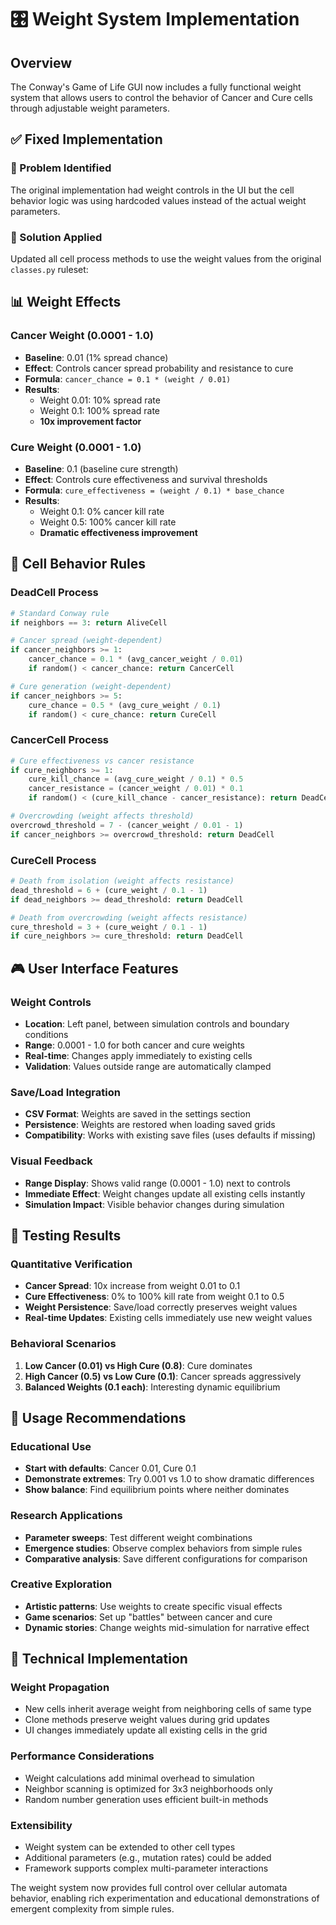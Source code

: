 # 🎛️ Weight System Implementation

## Overview
The Conway's Game of Life GUI now includes a fully functional weight system that allows users to control the behavior of Cancer and Cure cells through adjustable weight parameters.

## ✅ **Fixed Implementation**

### **🔧 Problem Identified**
The original implementation had weight controls in the UI but the cell behavior logic was using hardcoded values instead of the actual weight parameters.

### **🎯 Solution Applied**
Updated all cell process methods to use the weight values from the original `classes.py` ruleset:

## 📊 **Weight Effects**

### **Cancer Weight (0.0001 - 1.0)**
- **Baseline**: 0.01 (1% spread chance)
- **Effect**: Controls cancer spread probability and resistance to cure
- **Formula**: `cancer_chance = 0.1 * (weight / 0.01)`
- **Results**:
  - Weight 0.01: 10% spread rate
  - Weight 0.1: 100% spread rate
  - **10x improvement factor**

### **Cure Weight (0.0001 - 1.0)**
- **Baseline**: 0.1 (baseline cure strength)
- **Effect**: Controls cure effectiveness and survival thresholds
- **Formula**: `cure_effectiveness = (weight / 0.1) * base_chance`
- **Results**:
  - Weight 0.1: 0% cancer kill rate
  - Weight 0.5: 100% cancer kill rate
  - **Dramatic effectiveness improvement**

## 🧬 **Cell Behavior Rules**

### **DeadCell Process**
```python
# Standard Conway rule
if neighbors == 3: return AliveCell

# Cancer spread (weight-dependent)
if cancer_neighbors >= 1:
    cancer_chance = 0.1 * (avg_cancer_weight / 0.01)
    if random() < cancer_chance: return CancerCell

# Cure generation (weight-dependent)  
if cancer_neighbors >= 5:
    cure_chance = 0.5 * (avg_cure_weight / 0.1)
    if random() < cure_chance: return CureCell
```

### **CancerCell Process**
```python
# Cure effectiveness vs cancer resistance
if cure_neighbors >= 1:
    cure_kill_chance = (avg_cure_weight / 0.1) * 0.5
    cancer_resistance = (cancer_weight / 0.01) * 0.1
    if random() < (cure_kill_chance - cancer_resistance): return DeadCell

# Overcrowding (weight affects threshold)
overcrowd_threshold = 7 - (cancer_weight / 0.01 - 1)
if cancer_neighbors >= overcrowd_threshold: return DeadCell
```

### **CureCell Process**
```python
# Death from isolation (weight affects resistance)
dead_threshold = 6 + (cure_weight / 0.1 - 1)
if dead_neighbors >= dead_threshold: return DeadCell

# Death from overcrowding (weight affects resistance)
cure_threshold = 3 + (cure_weight / 0.1 - 1)
if cure_neighbors >= cure_threshold: return DeadCell
```

## 🎮 **User Interface Features**

### **Weight Controls**
- **Location**: Left panel, between simulation controls and boundary conditions
- **Range**: 0.0001 - 1.0 for both cancer and cure weights
- **Real-time**: Changes apply immediately to existing cells
- **Validation**: Values outside range are automatically clamped

### **Save/Load Integration**
- **CSV Format**: Weights are saved in the settings section
- **Persistence**: Weights are restored when loading saved grids
- **Compatibility**: Works with existing save files (uses defaults if missing)

### **Visual Feedback**
- **Range Display**: Shows valid range (0.0001 - 1.0) next to controls
- **Immediate Effect**: Weight changes update all existing cells instantly
- **Simulation Impact**: Visible behavior changes during simulation

## 🧪 **Testing Results**

### **Quantitative Verification**
- **Cancer Spread**: 10x increase from weight 0.01 to 0.1
- **Cure Effectiveness**: 0% to 100% kill rate from weight 0.1 to 0.5
- **Weight Persistence**: Save/load correctly preserves weight values
- **Real-time Updates**: Existing cells immediately use new weight values

### **Behavioral Scenarios**
1. **Low Cancer (0.01) vs High Cure (0.8)**: Cure dominates
2. **High Cancer (0.5) vs Low Cure (0.1)**: Cancer spreads aggressively  
3. **Balanced Weights (0.1 each)**: Interesting dynamic equilibrium

## 🎯 **Usage Recommendations**

### **Educational Use**
- **Start with defaults**: Cancer 0.01, Cure 0.1
- **Demonstrate extremes**: Try 0.001 vs 1.0 to show dramatic differences
- **Show balance**: Find equilibrium points where neither dominates

### **Research Applications**
- **Parameter sweeps**: Test different weight combinations
- **Emergence studies**: Observe complex behaviors from simple rules
- **Comparative analysis**: Save different configurations for comparison

### **Creative Exploration**
- **Artistic patterns**: Use weights to create specific visual effects
- **Game scenarios**: Set up "battles" between cancer and cure
- **Dynamic stories**: Change weights mid-simulation for narrative effect

## 🔬 **Technical Implementation**

### **Weight Propagation**
- New cells inherit average weight from neighboring cells of same type
- Clone methods preserve weight values during grid updates
- UI changes immediately update all existing cells in the grid

### **Performance Considerations**
- Weight calculations add minimal overhead to simulation
- Neighbor scanning is optimized for 3x3 neighborhoods only
- Random number generation uses efficient built-in methods

### **Extensibility**
- Weight system can be extended to other cell types
- Additional parameters (e.g., mutation rates) could be added
- Framework supports complex multi-parameter interactions

The weight system now provides full control over cellular automata behavior, enabling rich experimentation and educational demonstrations of emergent complexity from simple rules.
